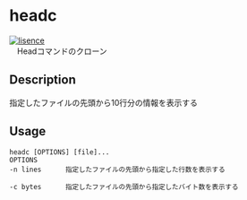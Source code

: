 # headc
[![lisence](https://img.shields.io/badge/License-MIT-green)](https://github.com/i2486174/headc/blob/main/LICENSE)<br />
　Headコマンドのクローン

## Description
指定したファイルの先頭から10行分の情報を表示する

## Usage
```
headc [OPTIONS] [file]...
OPTIONS
-n lines      指定したファイルの先頭から指定した行数を表示する

-c bytes      指定したファイルの先頭から指定したバイト数を表示する
```
